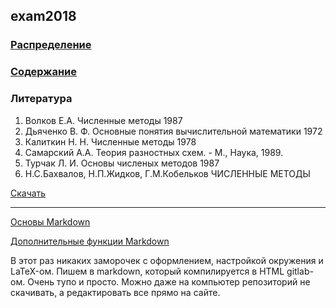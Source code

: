 ## exam2018

### [Распределение](https://docs.google.com/spreadsheets/d/1Uy2CdpQa8T8ZlyrKkIqkIIJid86yy8VKQaKC7fEKXVg/edit?usp=sharing)

### [Содержание](CONTENTS.md)

### Литература

1. Волков Е.А. Численные методы 1987
2. Дьяченко В. Ф. Основные понятия вычислительной математики 1972
3. Калиткин Н. Н. Численные методы 1978
4. Самарский А.А. Теория разностных схем. - М., Наука, 1989.
5. Турчак Л. И. Основы численых методов 1987
6. Н.С.Бахвалов, Н.П.Жидков, Г.М.Кобельков ЧИСЛЕННЫЕ МЕТОДЫ

[Скачать](https://drive.google.com/open?id=1h34AT7onZ6pGJH50Wjiiegpdq_rqyPBK)

-----------------------------------

[Основы Markdown](https://github.com/adam-p/markdown-here/wiki/Markdown-Cheatsheet)

[Дополнительные функции Markdown](https://docs.gitlab.com/ee/user/markdown.html)

В этот раз никаких заморочек с оформлением, настройкой окружения и LaTeX-ом. Пишем в markdown, который компилируется в HTML gitlab-ом. Очень тупо и просто. Можно даже на компьютер репозиторий не скачивать, а редактировать все прямо на сайте.

